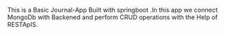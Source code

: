 This is a Basic Journal-App Built with springboot .In this app we connect MongoDb with Backened and perform CRUD operations with the Help of RESTApIS.
